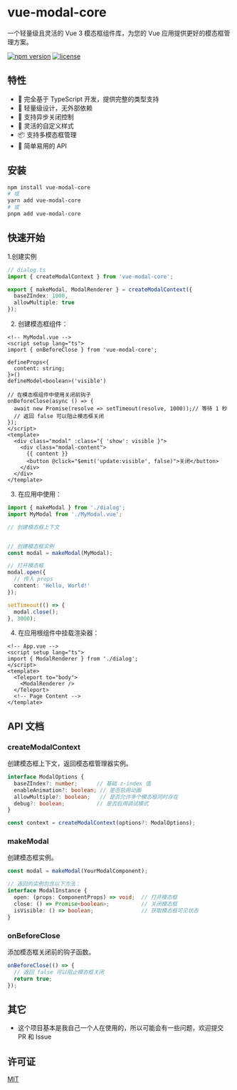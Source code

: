 # vue-modal-core

一个轻量级且灵活的 Vue 3 模态框组件库，为您的 Vue 应用提供更好的模态框管理方案。

[![npm version](https://img.shields.io/npm/v/vue-modal-core.svg)](https://www.npmjs.com/package/vue-modal-core)
[![license](https://img.shields.io/npm/l/vue-modal-core.svg)](https://github.com/mchao123/vue-modal-core/blob/main/LICENSE)

## 特性

- 🎯 完全基于 TypeScript 开发，提供完整的类型支持
- 🚀 轻量级设计，无外部依赖
- 💪 支持异步关闭控制
- 🎨 灵活的自定义样式
- 📦 支持多模态框管理
- 🔧 简单易用的 API

## 安装

```bash
npm install vue-modal-core
# 或
yarn add vue-modal-core
# 或
pnpm add vue-modal-core
```

## 快速开始

1.创建实例

```typescript
// dialog.ts
import { createModalContext } from 'vue-modal-core';

export { makeModal, ModalRenderer } = createModalContext({
  baseZIndex: 1000,
  allowMultiple: true
});
```

2. 创建模态框组件：

```vue
<!-- MyModal.vue -->
<script setup lang="ts">
import { onBeforeClose } from 'vue-modal-core';

defineProps<{
  content: string;
}>()
defineModel<boolean>('visible')

// 在模态框组件中使用关闭前钩子
onBeforeClose(async () => {
  await new Promise(resolve => setTimeout(resolve, 1000));// 等待 1 秒
  // 返回 false 可以阻止模态框关闭
});
</script>
<template>
  <div class="modal" :class="{ 'show': visible }">
    <div class="modal-content">
      {{ content }}
      <button @click="$emit('update:visible', false)">关闭</button>
    </div>
  </div>
</template>
```

3. 在应用中使用：

```typescript
import { makeModal } from './dialog';
import MyModal from './MyModal.vue';

// 创建模态框上下文


// 创建模态框实例
const modal = makeModal(MyModal);

// 打开模态框
modal.open({
  // 传入 props
  content: 'Hello, World!'
});

setTimeout(() => {
  modal.close();
}, 3000);


```

4. 在应用根组件中挂载渲染器：

```vue
<!-- App.vue -->
<script setup lang="ts">
import { ModalRenderer } from './dialog';
</script>
<template>
  <Teleport to="body">
    <ModalRenderer />
  </Teleport>
  <!-- Page Content -->
</template>
```

## API 文档

### createModalContext

创建模态框上下文，返回模态框管理器实例。

```typescript
interface ModalOptions {
  baseZIndex?: number;      // 基础 z-index 值
  enableAnimation?: boolean; // 是否启用动画
  allowMultiple?: boolean;   // 是否允许多个模态框同时存在
  debug?: boolean;          // 是否启用调试模式
}

const context = createModalContext(options?: ModalOptions);
```

### makeModal

创建模态框实例。

```typescript
const modal = makeModal(YourModalComponent);

// 返回的实例包含以下方法：
interface ModalInstance {
  open: (props: ComponentProps) => void;  // 打开模态框
  close: () => Promise<boolean>;          // 关闭模态框
  isVisible: () => boolean;               // 获取模态框可见状态
}
```

### onBeforeClose

添加模态框关闭前的钩子函数。

```typescript
onBeforeClose(() => {
  // 返回 false 可以阻止模态框关闭
  return true;
});
```

## 其它

- 这个项目基本是我自己一个人在使用的，所以可能会有一些问题，欢迎提交 PR 和 Issue

## 许可证

[MIT](LICENSE)


